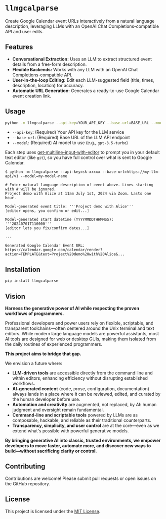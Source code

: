 # `llmgcalparse`

Create Google Calendar event URLs interactively from a natural language description, leveraging LLMs with an OpenAI Chat Completions-compatible API and user edits.

## Features

- **Conversational Extraction:** Uses an LLM to extract structured event details from a free-form description.
- **Flexible Backends:** Works with any LLM with an OpenAI Chat Completions-compatible API.
- **User-in-the-loop Editing:** Edit each LLM-suggested field (title, times, description, location) for accuracy.
- **Automatic URL Generation:** Generates a ready-to-use Google Calendar event creation link.

## Usage

```bash
python -m llmgcalparse --api-key=YOUR_API_KEY --base-url=BASE_URL --model=MODEL_NAME
```

- `--api-key`: (Required) Your API key for the LLM service
- `--base-url`: (Required) Base URL of the LLM API endpoint
- `--model`: (Required) AI model to use (e.g., `gpt-3.5-turbo`)

Each step uses [get-multiline-input-with-editor](https://github.com/jifengwu2k/get-multiline-input-with-editor) to prompt you in your default text editor (like `git`), so you have full control over what is sent to Google Calendar.

```
$ python -m llmgcalparse --api-key=sk-xxxxx --base-url=https://my-llm-api/v1 --model=my-model-name

# Enter natural language description of event above. Lines starting with # will be ignored.
Project demo with Alice at 11am July 1st, 2024 via Zoom. Lasts one hour.

Model-generated event title: '''Project demo with Alice'''
[editor opens, you confirm or edit...]

Model-generated start datetime (YYYYMMDDTHHMMSS): '''20240701T110000'''
[editor lets you fix/confirm dates...]

...

Generated Google Calendar Event URL: 
https://calendar.google.com/calendar/render?action=TEMPLATE&text=Project%20demo%20with%20Alice&...
```

## Installation

```bash
pip install llmgcalparse
```

## Vision

**Harness the generative power of AI while respecting the proven workflows of programmers.**

Professional developers and power users rely on flexible, scriptable, and transparent toolchains—often centered around the Unix terminal and text editors. While modern large language models are powerful assistants, most AI tools are designed for web or desktop GUIs, making them isolated from the daily routines of experienced programmers.

**This project aims to bridge that gap.**

We envision a future where:

- **LLM-driven tools** are accessible directly from the command line and within editors, enhancing efficiency without disrupting established workflows.
- **AI-generated content** (code, prose, configuration, documentation) always lands in a place where it can be reviewed, edited, and curated by the human developer before use.
- **Automation and creativity** are augmented, not replaced, by AI: human judgment and oversight remain fundamental.
- **Command-line and scriptable tools** powered by LLMs are as composable, hackable, and reliable as their traditional counterparts.
- **Transparency, simplicity, and user control** are at the core—even as we extend what's possible with powerful generative models.

**By bringing generative AI into classic, trusted environments, we empower developers to move faster, automate more, and discover new ways to build—without sacrificing clarity or control.**

## Contributing

Contributions are welcome! Please submit pull requests or open issues on the GitHub repository.

## License

This project is licensed under the [MIT License](LICENSE).